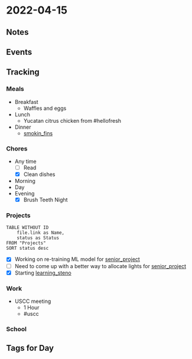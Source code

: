 # 2022-04-15
## Notes

## Events

## Tracking
### Meals
- Breakfast
	- Waffles and eggs
- Lunch
	- Yucatan citrus chicken from #hellofresh 
- Dinner
	- [smokin_fins](../Reviews/Restaurants/smokin_fins.md)

### Chores
- Any time
	- [ ] Read
	- [x] Clean dishes
- Morning
- Day
- Evening
	- [x] Brush Teeth Night

### Projects
```dataview
TABLE WITHOUT ID
	file.link as Name,
	status as Status
FROM "Projects"
SORT status desc
```
- [x] Working on re-training ML model for [senior_project](../Projects/senior_project.md)
- [ ] Need to come up with a better way to allocate lights for [senior_project](../Projects/senior_project.md)
- [x] Starting [learning_steno](../Projects/learning_steno.md)

### Work
- USCC meeting
	- 1 Hour
	- #uscc 

### School

## Tags for Day